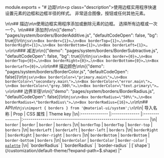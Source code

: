 module.exports = "# 边距\n\n<p class=\"description\">使用边框实用程序快速设置元素的边框和边框半径的样式。 非常适合图像，按钮或任何其他元素。</p>\n\n## 描边\n\n使用边框实用程序添加或删除元素的边框。 选择所有边框或一次一个。\n\n### 添加剂\n\n{{\"demo\": \"pages/system/borders/BorderAdditive.js\", \"defaultCodeOpen\": false, \"bg\": true}}\n\n```jsx\n<Box border={1}>…\n<Box borderTop={1}>…\n<Box borderRight={1}>…\n<Box borderBottom={1}>…\n<Box borderLeft={1}>…\n```\n\n### 减法\n\n{{\"demo\": \"pages/system/borders/BorderSubtractive.js\", \"defaultCodeOpen\": false, \"bg\": true}}\n\n```jsx\n<Box border={0}>…\n<Box borderTop={0}>…\n<Box borderRight={0}>…\n<Box borderBottom={0}>…\n<Box borderLeft={0}>…\n```\n\n## 描边颜色\n\n{{\"demo\": \"pages/system/borders/BorderColor.js\", \"defaultCodeOpen\": false}}\n\n```jsx\n<Box borderColor=\"primary.main\">…\n<Box borderColor=\"secondary.main\">…\n<Box borderColor=\"error.main\">…\n<Box borderColor=\"grey.500\">…\n<Box borderColor=\"text.primary\">…\n```\n\n## 边界半径\n\n{{\"demo\": \"pages/system/borders/BorderRadius.js\", \"defaultCodeOpen\": false}}\n\n```jsx\n<Box borderRadius=\"50%\">…\n<Box borderRadius=\"borderRadius\">…\n<Box borderRadius={16}>…\n```\n\n## API\n\n```js\nimport { borders } from '@material-ui/system';\n```\n\n| 导入名称           | Prop           | CSS 属性          | Theme key                                                        |\n|:-------------- |:-------------- |:--------------- |:---------------------------------------------------------------- |\n| `border`       | `border`       | `border`        | `borders`                                                        |\n| `borderTop`    | `borderTop`    | `border-top`    | `borders`                                                        |\n| `borderLeft`   | `borderLeft`   | `border-left`   | `borders`                                                        |\n| `borderRight`  | `borderRight`  | `border-right`  | `borders`                                                        |\n| `borderBottom` | `borderBottom` | `border-bottom` | `borders`                                                        |\n| `borderColor`  | `borderColor`  | `border-color`  | [`palette`](/customization/default-theme/?expand-path=$.palette) |\n| `borderRadius` | `borderRadius` | `border-radius` | [`shape`](/customization/default-theme/?expand-path=$.shape)     |"